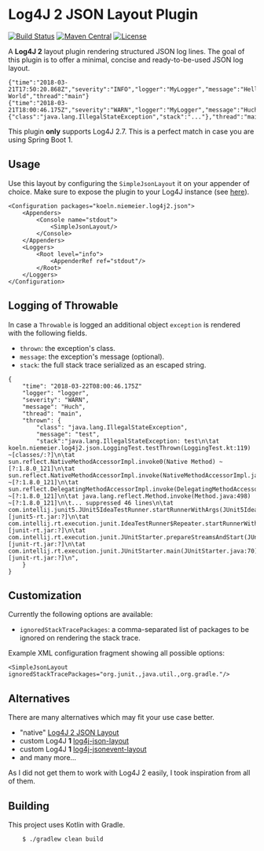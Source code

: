 # Log4J 2 JSON Layout Plugin

[![Build Status](https://travis-ci.org/lukasniemeier-zalando/log4j2-json-layout.svg?branch=master)](https://travis-ci.org/lukasniemeier-zalando/log4j2-json-layout)
[![Maven Central](https://img.shields.io/maven-central/v/koeln.niemeier/log4j2-json-layout.svg)](https://maven-badges.herokuapp.com/maven-central/koeln.niemeier/log4j2-json-layout)
[![License](https://img.shields.io/badge/license-MIT-blue.svg)](https://raw.githubusercontent.com/lukasniemeier-zalando/log4j2-json-layout/master/LICENSE)

A **Log4J 2** layout plugin rendering structured JSON log lines. 
The goal of this plugin is to offer a minimal, concise and ready-to-be-used JSON log layout.

```
{"time":"2018-03-21T17:50:20.868Z","severity":"INFO","logger":"MyLogger","message":"Hello World","thread":"main"}
{"time":"2018-03-21T18:00:46.175Z","severity":"WARN","logger":"MyLogger","message":"Huch","thrown":{"class":"java.lang.IllegalStateException","stack":"..."},"thread":"main"}
```

This plugin **only** supports Log4J 2.7. This is a perfect match in case you are using Spring Boot 1. 

## Usage

Use this layout by configuring the `SimpleJsonLayout` it on your appender of choice. 
Make sure to expose the plugin to your Log4J instance (see [here](https://logging.apache.org/log4j/2.x/manual/plugins.html)).

```
<Configuration packages="koeln.niemeier.log4j2.json">
    <Appenders>
        <Console name="stdout">
            <SimpleJsonLayout/>
        </Console>
    </Appenders>
    <Loggers>
        <Root level="info">
            <AppenderRef ref="stdout"/>
        </Root>
    </Loggers>
</Configuration>

```

## Logging of Throwable

In case a `Throwable` is logged an additional object `exception` is rendered with the following fields.

- `thrown`: the exception's class.
- `message`: the exception's message (optional).
- `stack`: the full stack trace serialized as an escaped string.

```
{
    "time": "2018-03-22T08:00:46.175Z"
    "logger": "logger",
    "severity": "WARN",
    "message": "Huch",
    "thread": "main",
    "thrown": {
        "class": "java.lang.IllegalStateException",
        "message": "test",
        "stack":"java.lang.IllegalStateException: test\n\tat koeln.niemeier.log4j2.json.LoggingTest.testThrown(LoggingTest.kt:119) ~[classes/:?]\n\tat sun.reflect.NativeMethodAccessorImpl.invoke0(Native Method) ~[?:1.8.0_121]\n\tat sun.reflect.NativeMethodAccessorImpl.invoke(NativeMethodAccessorImpl.java:62) ~[?:1.8.0_121]\n\tat sun.reflect.DelegatingMethodAccessorImpl.invoke(DelegatingMethodAccessorImpl.java:43) ~[?:1.8.0_121]\n\tat java.lang.reflect.Method.invoke(Method.java:498) ~[?:1.8.0_121]\n\t... suppressed 46 lines\n\tat com.intellij.junit5.JUnit5IdeaTestRunner.startRunnerWithArgs(JUnit5IdeaTestRunner.java:65) [junit5-rt.jar:?]\n\tat com.intellij.rt.execution.junit.IdeaTestRunner$Repeater.startRunnerWithArgs(IdeaTestRunner.java:47) [junit-rt.jar:?]\n\tat com.intellij.rt.execution.junit.JUnitStarter.prepareStreamsAndStart(JUnitStarter.java:242) [junit-rt.jar:?]\n\tat com.intellij.rt.execution.junit.JUnitStarter.main(JUnitStarter.java:70) [junit-rt.jar:?]\n",
    }
}
```

## Customization

Currently the following options are available:

- `ignoredStackTracePackages`: a comma-separated list of packages to be ignored on rendering the stack trace.

Example XML configuration fragment showing all possible options:

```
<SimpleJsonLayout ignoredStackTracePackages="org.junit.,java.util.,org.gradle."/>
```

## Alternatives

There are many alternatives which may fit your use case better.

- "native" [Log4J 2 JSON Layout](https://logging.apache.org/log4j/2.x/manual/layouts.html)
- custom Log4J **1** [log4j-json-layout](https://github.com/szhem/log4j-json-layout)
- custom Log4J **1** [log4j-jsonevent-layout](https://github.com/logstash/log4j-jsonevent-layout)
- and many more...

As I did not get them to work with Log4J 2 easily, I took inspiration from all of them.

## Building

This project uses Kotlin with Gradle.

```
    $ ./gradlew clean build
```
